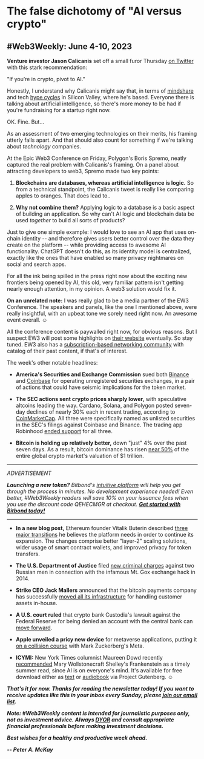# The false dichotomy of "AI versus crypto"
## #Web3Weekly: June 4-10, 2023

**Venture investor Jason Calicanis** set off a small furor Thursday [on Twitter](https://twitter.com/Jason/status/1666874821077250048) with this stark recommendation:

"If you’re in crypto, pivot to AI."

Honestly, I understand why Calicanis might say that, in terms of [mindshare](https://www.investopedia.com/terms/m/mindshare.asp) and tech [hype cycles](https://www.gartner.com/en/research/methodologies/gartner-hype-cycle) in Silicon Valley, where he's based. Everyone there is talking about artificial intelligence, so there's more money to be had if you're fundraising for a startup right now.

OK. Fine. But...

As an assessment of two emerging technologies on their merits, his framing utterly falls apart. And that should also count for something if we're talking about *technology* companies.

At the Epic Web3 Conference on Friday, Polygon's Boris Spremo, neatly captured the real problem with Calicanis's framing. On a panel about attracting developers to web3, Spremo made two key points:

1. **Blockchains are databases, whereas artificial intelligence is logic.** So from a technical standpoint, the Calicanis tweet is really like comparing apples to oranges. That does lead to..

2. **Why not combine them?** Applying logic to a database is a basic aspect of building an application. So why can't AI logic and blockchain data be used *together* to build all sorts of products?

Just to give one simple example: I would love to see an AI app that uses on-chain identity -- and therefore gives users better control over the data they create on the platform -- while providing access to awesome AI functionality. ChatGPT doesn't do this, as its identity model is centralized, exactly like the ones that have enabled so many privacy nightmares on social and search apps.

For all the ink being spilled in the press right now about the exciting new frontiers being opened by AI, this old, very familiar pattern isn't getting nearly enough attention, in my opinion. A web3 solution would fix it.

**On an unrelated note:** I was really glad to be a media partner of the EW3 Conference. The speakers and panels, like the one I mentioned above, were really insightful, with an upbeat tone we sorely need right now. An awesome event overall. ☺️

All the conference content is paywalled right now, for obvious reasons. But I suspect EW3 will post some highlights on [their website](https://www.epicweb3.com/) eventually. So stay tuned. EW3 also has a [subscription-based networking community](https://my.epicweb3.com/catalog) with catalog of their past content, if that's of interest.

The week's other notable headlines:

- **America's Securities and Exchange Commission** sued both [Binance](https://www.sec.gov/news/press-release/2023-101) and [Coinbase](https://www.sec.gov/news/press-release/2023-102) for operating unregistered securities exchanges, in a pair of actions that could have seismic implications for the token market.

- **The SEC actions sent crypto prices sharply lower,** with speculative altcoins leading the way. Cardano, Solana, and Polygon posted seven-day declines of nearly 30% each in recent trading, according to [CoinMarketCap](https://coinmarketcap.com/). All three were specifically named as unlisted securities in the SEC's filings against Coinbase and Binance. The trading app Robinhood [ended support](https://www.coindesk.com/markets/2023/06/09/robinhood-ends-support-for-some-tokens-named-in-sec-lawsuit-as-securities/) for all three.

- **Bitcoin is holding up relatively better,** down "just" 4% over the past seven days. As a result, bitcoin dominance has risen [near 50%](https://www.coindesk.com/markets/2023/06/10/bitcoin-now-accounts-for-nearly-half-of-the-101-trillion-crypto-market-tradingview-data-show/) of the entire global crypto market's valuation of $1 trillion.  

<hr>

<em>  
  <p id="adtag">ADVERTISEMENT</p>
  <p><strong>Launching a new token?</strong> Bitbond's <a href="https://tokentool.bitbond.com/?utm_content=">intuitive platform</a> will help you get through the process in minutes. No development experience needed! Even better, #Web3Weekly readers will save 10% on your issuance fees when you use the discount code QEHECMGR at checkout. <strong><a href="https://tokentool.bitbond.com/?utm_content=">Get started with Bitbond today!</a></strong></p>
</em>

<hr>

- **In a new blog post,** Ethereum founder Vitalik Buterin described [three major transitions](https://vitalik.eth.limo/general/2023/06/09/three_transitions.html) he believes the platform needs in order to continue its expansion. The changes comprise better "layer-2" scaling solutions, wider usage of smart contract wallets, and improved privacy for token transfers.

- **The U.S. Department of Justice** filed [new criminal charges](https://decrypt.co/143970/us-hits-two-russians-criminal-charges-over-mt-gox-bitcoin-hack) against two Russian men in connection with the infamous Mt. Gox exchange hack in 2014.

- **Strike CEO Jack Mallers** announced that the bitcoin payments company has successfully [moved all its infrastructure](https://twitter.com/jackmallers/status/1666912199820865536) for handling customer assets in-house.

- **A U.S. court ruled** that crypto bank Custodia's lawsuit against the Federal Reserve for being denied an account with the central bank can [move forward](https://www.coindesk.com/business/2023/06/10/custodias-suit-against-fed-over-denial-of-master-account-can-proceed-court-rules/).

- **Apple unveiled a pricy new device** for metaverse applications, putting it [on a collision course](https://slate.com/technology/2023/06/apple-vision-pro-meta-quest3-facebook-mixed-reality-winner.html) with Mark Zuckerberg's Meta.

- **ICYMI:** New York Times columnist Maureen Dowd recently [recommended](https://www.nytimes.com/2023/05/27/opinion/english-humanities-ai.html) Mary Wollstonecraft Shelley's Frankenstein as a timely summer read, since AI is on everyone's mind. It's available for free download either as [text](https://www.gutenberg.org/ebooks/41445) or [audiobook](https://www.gutenberg.org/ebooks/20038) via Project Gutenberg. ☺️

_**That's it for now. Thanks for reading the newsletter today! If you want to receive updates like this in your inbox every Sunday, please [join our email list](https://w3w.news).**_

_**Note: #Web3Weekly content is intended for journalistic purposes only, not as investment advice. Always [DYOR](https://www.urbandictionary.com/define.php?term=DYOR) and consult appropriate financial professionals before making investment decisions.**_

_**Best wishes for a healthy and productive week ahead.**_  

_**-- Peter A. McKay**_
